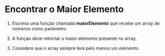 # Encontrar o Maior Elemento

1. Escreva uma função chamada **maiorElemento** que recebe um array de números como parâmetro.

2. A função deve retornar o maior elemento presente no array.

3. Considere que o array sempre terá pelo menos um elemento.
